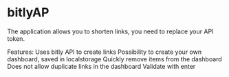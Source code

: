 # bitlyAP
The application allows you to shorten links, you need to replace your API token.

Features:
    Uses bitly API to create links
    Possibility to create your own dashboard, saved in localstorage
    Quickly remove items from the dashboard
    Does not allow duplicate links in the dashboard
    Validate with enter
